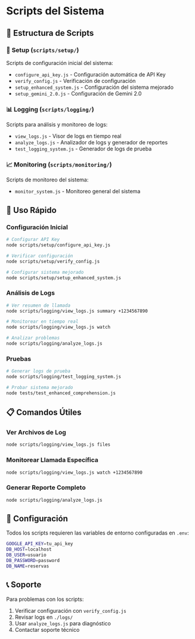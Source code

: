 # Scripts del Sistema

## 📁 Estructura de Scripts

### 🔧 **Setup** (`scripts/setup/`)
Scripts de configuración inicial del sistema:

- `configure_api_key.js` - Configuración automática de API Key
- `verify_config.js` - Verificación de configuración
- `setup_enhanced_system.js` - Configuración del sistema mejorado
- `setup_gemini_2.0.js` - Configuración de Gemini 2.0

### 📊 **Logging** (`scripts/logging/`)
Scripts para análisis y monitoreo de logs:

- `view_logs.js` - Visor de logs en tiempo real
- `analyze_logs.js` - Analizador de logs y generador de reportes
- `test_logging_system.js` - Generador de logs de prueba

### 📈 **Monitoring** (`scripts/monitoring/`)
Scripts de monitoreo del sistema:

- `monitor_system.js` - Monitoreo general del sistema

## 🚀 Uso Rápido

### Configuración Inicial
```bash
# Configurar API Key
node scripts/setup/configure_api_key.js

# Verificar configuración
node scripts/setup/verify_config.js

# Configurar sistema mejorado
node scripts/setup/setup_enhanced_system.js
```

### Análisis de Logs
```bash
# Ver resumen de llamada
node scripts/logging/view_logs.js summary +1234567890

# Monitorear en tiempo real
node scripts/logging/view_logs.js watch

# Analizar problemas
node scripts/logging/analyze_logs.js
```

### Pruebas
```bash
# Generar logs de prueba
node scripts/logging/test_logging_system.js

# Probar sistema mejorado
node tests/test_enhanced_comprehension.js
```

## 📋 Comandos Útiles

### Ver Archivos de Log
```bash
node scripts/logging/view_logs.js files
```

### Monitorear Llamada Específica
```bash
node scripts/logging/view_logs.js watch +1234567890
```

### Generar Reporte Completo
```bash
node scripts/logging/analyze_logs.js
```

## 🔧 Configuración

Todos los scripts requieren las variables de entorno configuradas en `.env`:

```bash
GOOGLE_API_KEY=tu_api_key
DB_HOST=localhost
DB_USER=usuario
DB_PASSWORD=password
DB_NAME=reservas
```

## 📞 Soporte

Para problemas con los scripts:
1. Verificar configuración con `verify_config.js`
2. Revisar logs en `./logs/`
3. Usar `analyze_logs.js` para diagnóstico
4. Contactar soporte técnico
